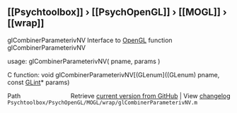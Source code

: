 ## [[Psychtoolbox]] &#8250; [[PsychOpenGL]] &#8250; [[MOGL]] &#8250; [[wrap]]

glCombinerParameterivNV  Interface to [OpenGL](OpenGL) function glCombinerParameterivNV  
  
usage:  glCombinerParameterivNV( pname, params )  
  
C function:  void glCombinerParameterivNV[(GLenum]((GLenum) pname, const [GLint](GLint)\* params)  




<div class="code_header" style="text-align:right;">
  <span style="float:left;">Path&nbsp;&nbsp;</span> <span class="counter">Retrieve <a href=
  "https://raw.github.com/Psychtoolbox-3/Psychtoolbox-3/beta/Psychtoolbox/PsychOpenGL/MOGL/wrap/glCombinerParameterivNV.m">current version from GitHub</a> | View <a href=
  "https://github.com/Psychtoolbox-3/Psychtoolbox-3/commits/beta/Psychtoolbox/PsychOpenGL/MOGL/wrap/glCombinerParameterivNV.m">changelog</a></span>
</div>
<div class="code">
  <code>Psychtoolbox/PsychOpenGL/MOGL/wrap/glCombinerParameterivNV.m</code>
</div>

